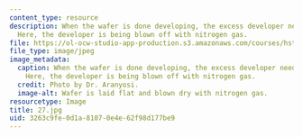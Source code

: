 ```yaml
---
content_type: resource
description: When the wafer is done developing, the excess developer needs to be removed.
  Here, the developer is being blown off with nitrogen gas.
file: https://ol-ocw-studio-app-production.s3.amazonaws.com/courses/hst-410j-projects-in-microscale-engineering-for-the-life-sciences-spring-2007/3263c9fe0d1a81070e4e62f98d177be9_27.jpg
file_type: image/jpeg
image_metadata:
  caption: When the wafer is done developing, the excess developer needs to be removed.
    Here, the developer is being blown off with nitrogen gas.
  credit: Photo by Dr. Aranyosi.
  image-alt: Wafer is laid flat and blown dry with nitrogen gas.
resourcetype: Image
title: 27.jpg
uid: 3263c9fe-0d1a-8107-0e4e-62f98d177be9
---
```

